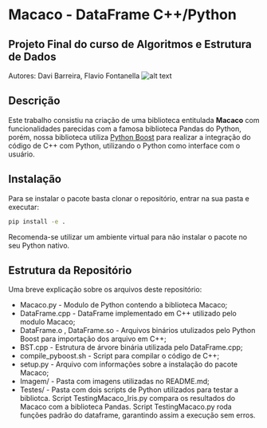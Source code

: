 # Macaco - DataFrame C++/Python 
## Projeto Final do curso de Algoritmos e Estrutura de Dados
Autores: Davi Barreira, Flavio Fontanella
![alt text](./Imagem/Macaco_Image.png)   

## Descrição
Este trabalho consistiu na criação de uma biblioteca entitulada **Macaco**
com funcionalidades parecidas com a famosa biblioteca Pandas do Python,
porém, nossa biblioteca utiliza [Python Boost](https://www.boost.org/doc/libs/1_70_0/libs/python/doc/html/index.html)
para realizar a integração do código de C++ com Python, utilizando o Python como interface
com o usuário.

## Instalação

Para se instalar o pacote basta clonar o repositório, entrar na sua pasta e executar:
```sh
pip install -e .
```
Recomenda-se utilizar um ambiente virtual para não instalar o pacote no seu Python nativo.

## Estrutura da Repositório
Uma breve explicação sobre os arquivos deste repositório:
* Macaco.py     - Modulo de Python contendo a biblioteca Macaco;
* DataFrame.cpp - DataFrame implementado em C++ utilizado pelo modulo Macaco;
* DataFrame.o , DataFrame.so - Arquivos binários utulizados pelo
Python Boost para importação dos arquivo em C++;
* BST.cpp - Estrutura de árvore binária utilizada pelo DataFrame.cpp;
* compile_pyboost.sh - Script para compilar o código de C++;
* setup.py - Arquivo com informações sobre a instalação do pacote Macaco;
* Imagem/  - Pasta com imagens utilizadas no README.md;
* Testes/  - Pasta com dois scripts de Python utilizados para testar a bibliotca. Script TestingMacaco_Iris.py compara os resultados do Macaco com
a biblioteca Pandas. Script TestingMacaco.py roda funções padrão do 
dataframe, garantindo assim a execução sem erros.


